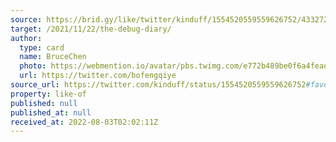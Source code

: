 ```yaml
---
source: https://brid.gy/like/twitter/kinduff/1554520559559626752/433272520
target: /2021/11/22/the-debug-diary/
author:
  type: card
  name: BruceChen
  photo: https://webmention.io/avatar/pbs.twimg.com/e772b489be0f6a4fead1b168e63e2de3e474ab40c8ccb68e19fe740e60d80144.jpg
  url: https://twitter.com/bofengqiye
source_url: https://twitter.com/kinduff/status/1554520559559626752#favorited-by-433272520
property: like-of
published: null
published_at: null
received_at: 2022-08-03T02:02:11Z
---
```


